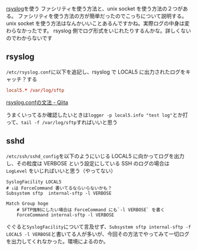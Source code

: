 [rsyslog](https://www.rsyslog.com)を使う
ファシリティを使う方法と、unix socket を使う方法の２つがある。
ファシリティを使う方法の方が簡単だったのでこっちについて説明する。
unix socket を使う方法はなんかいいことあるんですかね。実際ログの中身は変わらなかったです。
rsyslog 側でログ形式をいじれたりするんかな。詳しくないのでわからないです

## rsyslog
`/etc/rsyslog.conf`に以下を追記し、rsyslog で LOCAL5 に出力されたログをキャッチ？する
```rsyslog.conf
local5.* /var/log/sftp
```
[rsyslog.confの文法 - Qiita](https://qiita.com/11ohina017/items/087b1b7c4411c3b3195a)

うまくいってるか確認したいときは`logger -p local5.info "test log"`とか打って、`tail -f /var/log/sftp`すればいいと思う

## sshd
`/etc/ssh/sshd_config`を以下のようにいじる
LOCAL5 に向かってログを出力し、その粒度は VERBOSE という設定にしている
SSH のログの場合は `LogLevel` をいじればいいと思う（やってない）
```sshd_config
SyslogFacility LOCAL5
# ↓は ForceCommand 書いてるならいらないかも？
Subsystem sftp	internal-sftp -l VERBOSE

Match Group hoge
    # SFTP強制にしたい場合は ForceCommand にも`-l VERBOSE` を書く
 	ForceCommand internal-sftp -l VERBOSE
```
ぐぐると`SyslogFacility`について言及せず、`Subsystem sftp internal-sftp -f LOCAL5 -l VERBOSE`と書いてる人が多いが、今回その方法でやってみて一切ログを出力してくれなかった。環境によるのか。
